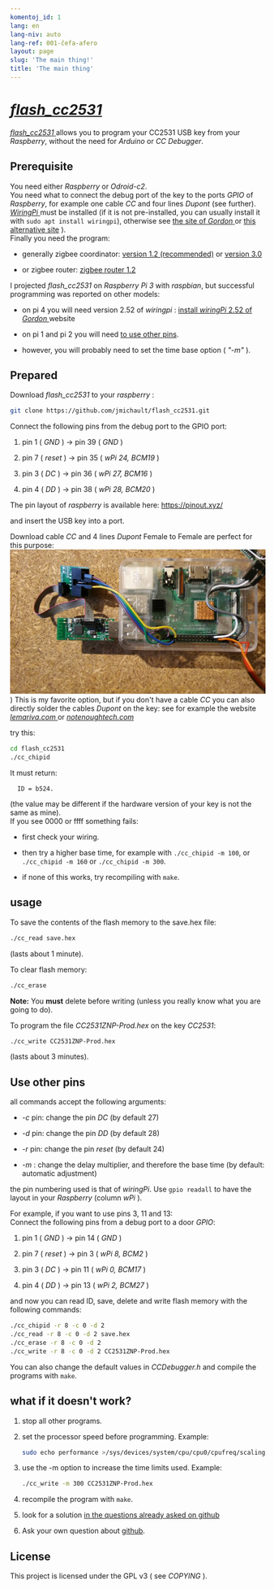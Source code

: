 ```yaml
---
komentoj_id: 1
lang: en
lang-niv: auto
lang-ref: 001-ĉefa-afero
layout: page
slug: 'The main thing!'
title: 'The main thing'
---
```


# [ _flash\_cc2531_ ](https://github.com/jmichault/flash_cc2531)
 [ _flash\_cc2531_ ](https://github.com/jmichault/flash_cc2531) allows you to program your CC2531 USB key from your _Raspberry_, without the need for _Arduino_ or _CC Debugger_.

## Prerequisite
You need either _Raspberry_ or _Odroid-c2_.  
You need what to connect the debug port of the key to the ports _GPIO_ of _Raspberry_, for example one cable _CC_ and four lines _Dupont_ (see further).   
[ _WiringPi_ ](http://wiringpi.com/) must be installed \(if it is not pre-installed, you can usually install it with `sudo apt install wiringpi`), otherwise see [the site of _Gordon_ ](http://wiringpi.com/) or [this alternative site](https://github.com/WiringPi/WiringPi) \).  
Finally you need the program:

* generally zigbee coordinator: [ version 1.2 (recommended)](https://github.com/Koenkk/Z-Stack-firmware/raw/master/coordinator/Z-Stack_Home_1.2/bin/default/) or [version 3.0](https://github.com/Koenkk/Z-Stack-firmware/tree/master/coordinator/Z-Stack_3.0.x/bin)


* or zigbee router: [zigbee router 1.2](https://github.com/Koenkk/Z-Stack-firmware/tree/master/router/CC2531/bin)



I projected _flash\_cc2531_ on _Raspberry Pi 3_ with _raspbian_, but successful programming was reported on other models:

 * on pi 4 you will need version 2.52 of _wiringpi_ :  [install _wiringPi_ 2.52 of _Gordon_ ](http://wiringpi.com/wiringpi-updated-to-2-52-for-the-raspberry-pi-4b/)website


 * on pi 1 and pi 2 you will need [to use other pins](#uzi_aliajn_pinglojn).


 * however, you will probably need to set the time base option ( _"-m"_ ).



## Prepared

Download _flash\_cc2531_ to your _raspberry_ :
```bash
git clone https://github.com/jmichault/flash_cc2531.git
```

Connect the following pins from the debug port to the GPIO port:

 1. pin 1 ( _GND_ ) -> pin 39 ( _GND_ )


 2. pin 7 ( _reset_ ) -> pin 35 ( _wPi 24, BCM19_ )


 3. pin 3 ( _DC_ ) -> pin 36 ( _wPi 27, BCM16_ )


 4. pin 4 ( _DD_ ) -> pin 38 ( _wPi 28, BCM20_ )



The pin layout of _raspberry_ is available here: <https://pinout.xyz/>

and insert the USB key into a port.

Download cable _CC_ and 4 lines _Dupont_ Female to Female are perfect for this purpose:
![photo of the key and the _raspberry_ ](https://github.com/jmichault/files/raw/master/Raspberry-CC2531.jpg))
This is my favorite option, but if you don't have a cable _CC_ you can also directly solder the cables _Dupont_ on the key: see for example the website [ _lemariva.com_ ](https://lemariva.com/blog/2019/08/zigbee-flashing-cc2531-using-raspberry-pi-without-cc-debugger) or [ _notenoughtech.com_ ](https://notenoughtech.com/home-automation/flashing-cc2531-without-cc-debugger )


try this:
```bash
cd flash_cc2531
./cc_chipid
```
It must return:
```
  ID = b524.
```
(the value may be different if the hardware version of your key is not the same as mine).  
If you see 0000 or ffff something fails:

 * first check your wiring.


 * then try a higher base time, for example with `./cc_chipid -m 100`, or `./cc_chipid -m 160` or `./cc_chipid -m 300`.


 * if none of this works, try recompiling with `make`.



## usage
To save the contents of the flash memory to the save.hex file:
```bash
./cc_read save.hex
```
(lasts about 1 minute).

To clear flash memory:
```bash
./cc_erase
```
**Note:** You **must** delete before writing (unless you really know what you are going to do).

To program the file _CC2531ZNP-Prod.hex_ on the key _CC2531_:
```bash
./cc_write CC2531ZNP-Prod.hex
```
(lasts about 3 minutes).

<a id="uzi_aliajn_pinglojn"></a>

## Use other pins

all commands accept the following arguments:

 * _-c_ pin: change the pin _DC_ (by default 27)


 * _-d_ pin: change the pin _DD_ (by default 28)


 * _-r_ pin: change the pin _reset_ (by default 24)


 * _-m_ : change the delay multiplier, and therefore the base time (by default: automatic adjustment)



the pin numbering used is that of _wiringPi_. Use `gpio readall` to have the layout in your _Raspberry_ (column _wPi_ ).

For example, if you want to use pins 3, 11 and 13:  
Connect the following pins from a debug port to a door _GPIO_:

 1. pin 1 ( _GND_ ) -> pin 14 ( _GND_ )


 2. pin 7 ( _reset_ ) -> pin 3 ( _wPi 8, BCM2_ )


 3. pin 3 ( _DC_ ) -> pin 11 ( _wPi 0, BCM17_ )


 4. pin 4 ( _DD_ ) -> pin 13 ( _wPi 2, BCM27_ )



and now you can read ID, save, delete and write flash memory with the following commands:
```bash
./cc_chipid -r 8 -c 0 -d 2
./cc_read -r 8 -c 0 -d 2 save.hex
./cc_erase -r 8 -c 0 -d 2
./cc_write -r 8 -c 0 -d 2 CC2531ZNP-Prod.hex
```

You can also change the default values ​​in _CCDebugger.h_ and compile the programs with `make`.

## what if it doesn't work?

1. stop all other programs.


2. set the processor speed before programming. Example:



   ```bash
   sudo echo performance >/sys/devices/system/cpu/cpu0/cpufreq/scaling_governor
   ```
3. use the -m option to increase the time limits used. Example:



   ```bash
   ./cc_write -m 300 CC2531ZNP-Prod.hex
   ```
4. recompile the program with `make`.



5. look for a solution [in the questions already asked on github](https://github.com/jmichault/flash_cc2531/issues?q=is%3Aissue)



6. Ask your own question about [github](https://github.com/jmichault/flash_cc2531/issues/new/choose).



## License

This project is licensed under the GPL v3 ( see _COPYING_ ).
